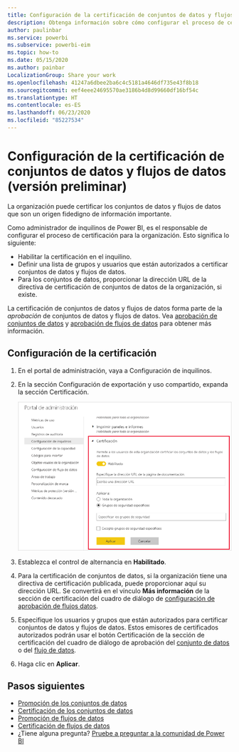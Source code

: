 ```yaml
---
title: Configuración de la certificación de conjuntos de datos y flujos de datos (versión preliminar)
description: Obtenga información sobre cómo configurar el proceso de certificación de conjuntos de datos y flujos de datos en la organización.
author: paulinbar
ms.service: powerbi
ms.subservice: powerbi-eim
ms.topic: how-to
ms.date: 05/15/2020
ms.author: painbar
LocalizationGroup: Share your work
ms.openlocfilehash: 41247a6dbee2ba6c4c5181a4646df735e43f8b18
ms.sourcegitcommit: eef4eee24695570ae3186b4d8d99660df16bf54c
ms.translationtype: HT
ms.contentlocale: es-ES
ms.lasthandoff: 06/23/2020
ms.locfileid: "85227534"
---
```

# <a name="set-up-dataset-and-dataflow-certification-preview"></a>Configuración de la certificación de conjuntos de datos y flujos de datos (versión preliminar)

La organización puede certificar los conjuntos de datos y flujos de datos que son un origen fidedigno de información importante.

Como administrador de inquilinos de Power BI, es el responsable de configurar el proceso de certificación para la organización. Esto significa lo siguiente:
* Habilitar la certificación en el inquilino.
* Definir una lista de grupos y usuarios que están autorizados a certificar conjuntos de datos y flujos de datos.
* Para los conjuntos de datos, proporcionar la dirección URL de la directiva de certificación de conjuntos de datos de la organización, si existe.

La certificación de conjuntos de datos y flujos de datos forma parte de la *aprobación* de conjuntos de datos y flujos de datos. Vea [aprobación de conjuntos de datos](../connect-data/service-datasets-promote.md) y [aprobación de flujos de datos](../transform-model/service-dataflows-promote-certify.md) para obtener más información.


## <a name="set-up-certification"></a>Configuración de la certificación

1. En el portal de administración, vaya a Configuración de inquilinos.
1. En la sección Configuración de exportación y uso compartido, expanda la sección Certificación.

   ![Certificación para la configuración de conjuntos de datos y flujos de datos](media/service-admin-setup-certification/service-admin-certification-setup-dialog.png)

1. Establezca el control de alternancia en **Habilitado**.
1. Para la certificación de conjuntos de datos, si la organización tiene una directiva de certificación publicada, puede proporcionar aquí su dirección URL. Se convertirá en el vínculo **Más información** de la sección de certificación del cuadro de diálogo de [configuración de aprobación de flujos datos](../connect-data/service-datasets-promote.md#request-dataset-certification). 
1. Especifique los usuarios y grupos que están autorizados para certificar conjuntos de datos y flujos de datos. Estos emisores de certificados autorizados podrán usar el botón Certificación de la sección de certificación del cuadro de diálogo de aprobación del [conjunto de datos](../connect-data/service-datasets-promote.md#request-dataset-certification) o del [flujo de datos](../transform-model/service-dataflows-promote-certify.md#certify-a-dataflow).
1. Haga clic en **Aplicar**.

## <a name="next-steps"></a>Pasos siguientes
* [Promoción de los conjuntos de datos](../connect-data/service-datasets-promote.md)
* [Certificación de los conjuntos de datos](../connect-data/service-datasets-certify.md)
* [Promoción de flujos de datos](../transform-model/service-dataflows-promote-certify.md#promote-a-dataflow)
* [Certificación de flujos de datos](../transform-model/service-dataflows-promote-certify.md#certify-a-dataflow)
* ¿Tiene alguna pregunta? [Pruebe a preguntar a la comunidad de Power BI](https://community.powerbi.com/)
